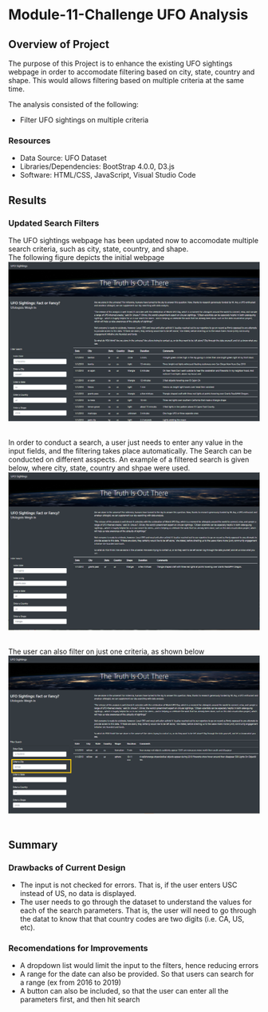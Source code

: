 # Module-11-Challenge   UFO Analysis
## Overview of Project ##
The purpose of this Project is to enhance the existing UFO sightings webpage in order to accomodate filtering based on city, state, country and shape. This would allows filtering based on multiple criteria at the same time. 

The analysis consisted of the following:
- Filter UFO sightings on multiple criteria

### Resources ###
- Data Source: UFO Dataset
- Libraries/Dependencies: BootStrap 4.0.0, D3.js
- Software: HTML/CSS, JavaScript, Visual Studio Code

## Results ##
### Updated Search Filters ###
The UFO sightings webpage has been updated now to accomodate multiple search criteria, such as city, state, country, and shape.<br>
The following figure depicts the initial webpage <br>
![initial](/static/images/11-ufo0.png) <br><br>

In order to conduct a search, a user just needs to enter any value in the input fields, and the filtering takes place automatically. 
The Search can be conducted on different asspects. An example of a filtered search is given below, where city, state, country and shpae were used.<br>
![full](/static/images/11-ufo1.png) <br><br>

The user can also filter on just one criteria, as shown below <br>
![Single](/static/images/single_field.png) <br><br>

## Summary ##
### Drawbacks of Current Design ###
- The input is not checked for errors. That is, if the user enters USC instead of US, no data is displayed. 
- The user needs to go through the dataset to understand the values for each of the search parameters. That is, the user will need to go through the datat to know that that country codes are two digits (i.e. CA, US, etc). 

### Recomendations for Improvements ###
- A dropdown list would limit the input to the filters, hence reducing errors
- A range for the date can also be provided. So that users can search for a range (ex from 2016 to 2019)
- A button can also be included, so that the user can enter all the parameters first, and then hit search
